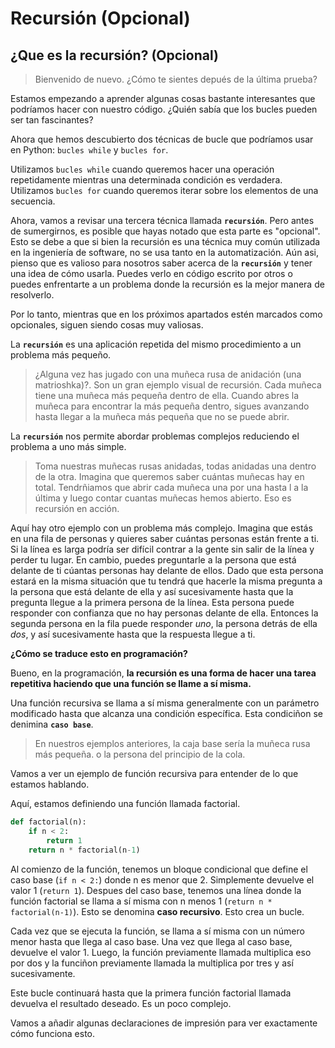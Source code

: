 # Recursión (Opcional)

## ¿Que es la recursión? (Opcional)

>Bienvenido de nuevo. ¿Cómo te sientes depués de la última prueba?

Estamos empezando a aprender algunas cosas bastante interesantes que podríamos hacer con nuestro código. ¿Quién sabía que los bucles pueden ser tan fascinantes?

Ahora que hemos descubierto dos técnicas de bucle que podríamos usar en Python: `bucles while` y `bucles for`.

Utilizamos `bucles while` cuando queremos hacer una operación repetidamente mientras una determinada condición es verdadera. Utilizamos `bucles for` cuando queremos iterar sobre los elementos de una secuencia.

Ahora, vamos a revisar una tercera técnica llamada **`recursión`**. Pero antes de sumergirnos, es posible que hayas notado que esta parte es "opcional". Esto se debe a que si bien la recursión es una técnica muy común utilizada en la ingeniería de software, no se usa tanto en la automatización. Aún asi, pienso que es valioso para nosotros saber acerca de la **`recursión`** y tener una idea de cómo usarla. Puedes verlo en código escrito por otros o puedes enfrentarte a un problema donde la recursión es la mejor manera de resolverlo.

Por lo tanto, mientras que en los próximos apartados estén marcados como opcionales, siguen siendo cosas muy valiosas.

La **`recursión`** es una aplicación repetida del mismo procedimiento a un problema más pequeño.

>¿Alguna vez has jugado con una muñeca rusa de anidación (una matrioshka)?. Son un gran ejemplo visual de recursión. Cada muñeca tiene una muñeca más pequeña dentro de ella. Cuando abres la muñeca para encontrar la más pequeña dentro, sigues avanzando hasta llegar a la muñeca más pequeña que no se puede abrir.

La **`recursión`** nos permite abordar problemas complejos reduciendo el problema a uno más simple.

>Toma nuestras muñecas rusas anidadas, todas anidadas una dentro de la otra. Imagina que queremos saber cuántas muñecas hay en total. Tendrñiamos que abrir cada muñeca una por una hasta l a la última y luego contar cuantas muñecas hemos abierto. Eso es recursión en acción.

Aquí hay otro ejemplo con un problema más complejo. Imagina que estás en una fila de personas y quieres saber cuántas personas están frente a ti. Si la línea es larga podría ser difícil contrar a la gente sin salir de la línea y perder tu lugar. En cambio, puedes preguntarle a la persona que está delante de ti cúantas personas hay delante de ellos. Dado que esta persona estará en la misma situación que tu tendrá que hacerle la misma pregunta a la persona que está delante de ella y así sucesivamente hasta que la pregunta llegue a la primera persona de la línea. Esta persona puede responder con confianza que no hay personas delante de ella. Entonces la segunda persona en la fila puede responder *uno*, la persona detrás de ella *dos*, y así sucesivamente hasta que la respuesta llegue a ti.

**¿Cómo se traduce esto en programación?**

Bueno, en la programación, **la recursión es una forma de hacer una tarea repetitiva haciendo que una función se llame a sí misma.**

Una función recursiva se llama a sí misma generalmente con un parámetro modificado hasta que alcanza una condición específica. Esta condiciñon se denimina **`caso base`**.

>En nuestros ejemplos anteriores, la caja base sería la muñeca rusa más pequeña. o la persona del principio de la cola.

Vamos a ver un ejemplo de función recursiva para entender de lo que estamos hablando.

Aquí, estamos definiendo una función llamada factorial.

```python
def factorial(n):
    if n < 2:
        return 1
    return n * factorial(n-1)
```
Al comienzo de la función, tenemos un bloque condicional que define el caso base (`if n < 2:`) donde n es menor que 2. Simplemente devuelve el valor 1 (`return 1`). Despues del caso base, tenemos una línea donde la función factorial se llama a sí misma con n menos 1 (`return n * factorial(n-1)`). Esto se denomina **caso recursivo**. Esto crea un bucle.

Cada vez que se ejecuta la función, se llama a sí misma con un número menor hasta que llega al caso base. Una vez que llega al caso base, devuelve el valor 1. Luego, la función previamente llamada multiplica eso por dos y la funciñon previamente llamada la multiplica por tres y así sucesivamente.

Este bucle continuará hasta que la primera función factorial llamada devuelva el resultado deseado. Es un poco complejo.

Vamos a añadir algunas declaraciones de impresión para ver exactamente cómo funciona esto.


